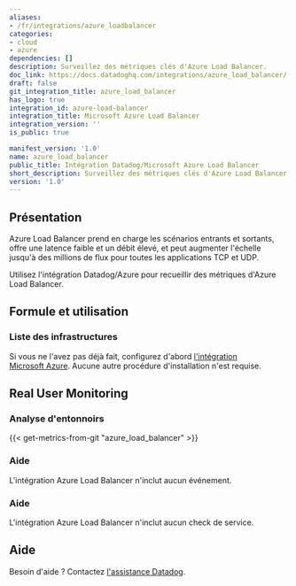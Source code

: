 ```yaml
---
aliases:
- /fr/integrations/azure_loadbalancer
categories:
- cloud
- azure
dependencies: []
description: Surveillez des métriques clés d'Azure Load Balancer.
doc_link: https://docs.datadoghq.com/integrations/azure_load_balancer/
draft: false
git_integration_title: azure_load_balancer
has_logo: true
integration_id: azure-load-balancer
integration_title: Microsoft Azure Load Balancer
integration_version: ''
is_public: true

manifest_version: '1.0'
name: azure_load_balancer
public_title: Intégration Datadog/Microsoft Azure Load Balancer
short_description: Surveillez des métriques clés d'Azure Load Balancer.
version: '1.0'
---
```


<!--  SOURCED FROM https://github.com/DataDog/dogweb -->
## Présentation

Azure Load Balancer prend en charge les scénarios entrants et sortants, offre une latence faible et un débit élevé, et peut augmenter l'échelle jusqu'à des millions de flux pour toutes les applications TCP et UDP.

Utilisez l'intégration Datadog/Azure pour recueillir des métriques d'Azure Load Balancer.

## Formule et utilisation

### Liste des infrastructures

Si vous ne l'avez pas déjà fait, configurez d'abord [l'intégration Microsoft Azure][1]. Aucune autre procédure d'installation n'est requise.

## Real User Monitoring

### Analyse d'entonnoirs
{{< get-metrics-from-git "azure_load_balancer" >}}


### Aide

L'intégration Azure Load Balancer n'inclut aucun événement.

### Aide

L'intégration Azure Load Balancer n'inclut aucun check de service.

## Aide

Besoin d'aide ? Contactez [l'assistance Datadog][3].

[1]: https://docs.datadoghq.com/fr/integrations/azure/
[2]: https://github.com/DataDog/dogweb/blob/prod/integration/azure_load_balancer/azure_load_balancer_metadata.csv
[3]: https://docs.datadoghq.com/fr/help/
